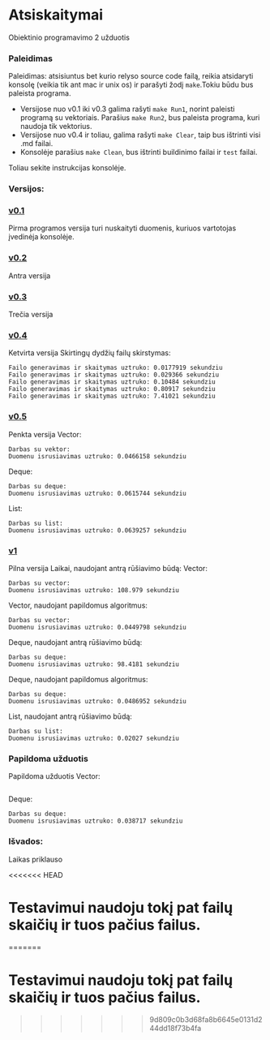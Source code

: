 # Atsiskaitymai
Obiektinio programavimo 2 užduotis
### Paleidimas

Paleidimas: atsisiuntus bet kurio relyso source code failą, reikia atsidaryti konsolę (veikia tik ant mac ir unix os) ir parašyti žodį `make`.Tokiu būdu bus paleista programa. 

- Versijose nuo v0.1 iki v0.3 galima rašyti `make Run1`, norint paleisti programą su vektoriais. Parašius `make Run2`, bus paleista programa, kuri naudoja tik vektorius. 
- Versijose nuo v0.4 ir toliau, galima rašyti `make Clear`, taip bus ištrinti visi .md failai.
- Konsolėje parašius `make Clean`, bus ištrinti buildinimo failai ir `test` failai.
  
Toliau sekite instrukcijas konsolėje.
  

### Versijos:
### [v0.1]()


Pirma programos versija turi nuskaityti duomenis, kuriuos vartotojas įvedinėja konsolėje.


### [v0.2]()

Antra versija

### [v0.3]()

Trečia versija

### [v0.4]()

Ketvirta versija
Skirtingų dydžių failų skirstymas:
```
Failo generavimas ir skaitymas uztruko: 0.0177919 sekundziu
Failo generavimas ir skaitymas uztruko: 0.029366 sekundziu
Failo generavimas ir skaitymas uztruko: 0.10484 sekundziu
Failo generavimas ir skaitymas uztruko: 0.80917 sekundziu
Failo generavimas ir skaitymas uztruko: 7.41021 sekundziu
```

### [v0.5]()

Penkta versija
Vector:
```
Darbas su vektor:
Duomenu isrusiavimas uztruko: 0.0466158 sekundziu
```
Deque:
```
Darbas su deque:
Duomenu isrusiavimas uztruko: 0.0615744 sekundziu
```
List:
```
Darbas su list:
Duomenu isrusiavimas uztruko: 0.0639257 sekundziu
```

### [v1]()

Pilna versija
Laikai, naudojant antrą rūšiavimo būdą:
Vector:
```
Darbas su vector:
Duomenu isrusiavimas uztruko: 108.979 sekundziu
```
Vector, naudojant papildomus algoritmus:
```
Darbas su vector:
Duomenu isrusiavimas uztruko: 0.0449798 sekundziu
```
Deque, naudojant antrą rūšiavimo būdą:
```
Darbas su deque:
Duomenu isrusiavimas uztruko: 98.4181 sekundziu
```
Deque, naudojant papildomus algoritmus:
```
Darbas su deque:
Duomenu isrusiavimas uztruko: 0.0486952 sekundziu
```
List, naudojant antrą rūšiavimo būdą:
```
Darbas su list:
Duomenu isrusiavimas uztruko: 0.02027 sekundziu
```

### Papildoma užduotis

Papildoma užduotis
Vector:
```
```
Deque:
```
Darbas su deque:
Duomenu isrusiavimas uztruko: 0.038717 sekundziu
```

### Išvados:
Laikas priklauso

<<<<<<< HEAD
# Testavimui naudoju tokį pat failų skaičių ir tuos pačius failus.
=======
# Testavimui naudoju tokį pat failų skaičių ir tuos pačius failus.
>>>>>>> 9d809c0b3d68fa8b6645e0131d244dd18f73b4fa
